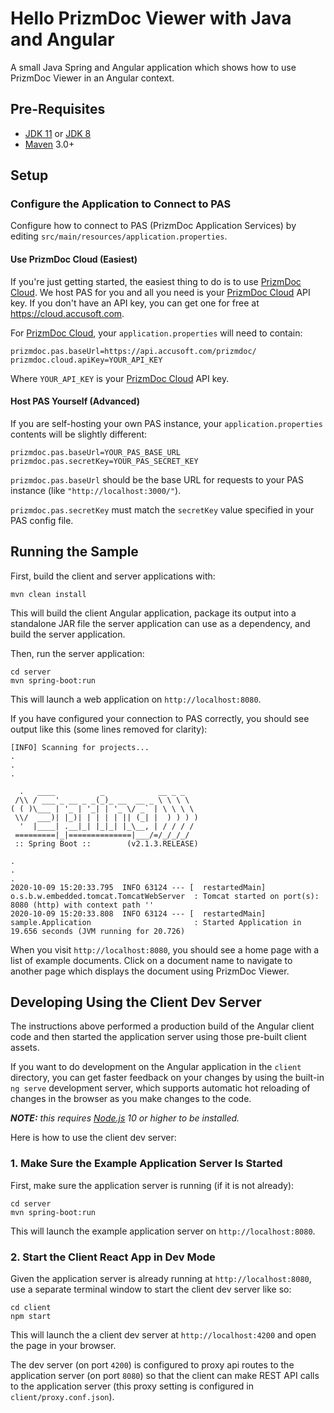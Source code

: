 # Hello PrizmDoc Viewer with Java and Angular

A small Java Spring and Angular application which shows how to use PrizmDoc Viewer in an Angular context.

## Pre-Requisites

- [JDK 11] or [JDK 8]
- [Maven] 3.0+

## Setup

### Configure the Application to Connect to PAS

Configure how to connect to PAS (PrizmDoc Application Services) by editing `src/main/resources/application.properties`.

#### Use PrizmDoc Cloud (Easiest)

If you're just getting started, the easiest thing to do is to use [PrizmDoc Cloud]. We host PAS for you and all you need is your [PrizmDoc Cloud](https://cloud.accusoft.com) API key. If you don't have an API key, you can get one for free at https://cloud.accusoft.com.

For [PrizmDoc Cloud], your `application.properties` will need to contain:

```properties
prizmdoc.pas.baseUrl=https://api.accusoft.com/prizmdoc/
prizmdoc.cloud.apiKey=YOUR_API_KEY
```

Where `YOUR_API_KEY` is your [PrizmDoc Cloud](https://cloud.accusoft.com) API key.

#### Host PAS Yourself (Advanced)

If you are self-hosting your own PAS instance, your `application.properties` contents will be slightly different:

```properties
prizmdoc.pas.baseUrl=YOUR_PAS_BASE_URL
prizmdoc.pas.secretKey=YOUR_PAS_SECRET_KEY
```

`prizmdoc.pas.baseUrl` should be the base URL for requests to your PAS instance (like `"http://localhost:3000/"`).

`prizmdoc.pas.secretKey` must match the `secretKey` value specified in your PAS config file.

## Running the Sample

First, build the client and server applications with:

```
mvn clean install
```

This will build the client Angular application, package its output into a
standalone JAR file the server application can use as a dependency, and build
the server application.

Then, run the server application:

```
cd server
mvn spring-boot:run
```

This will launch a web application on `http://localhost:8080`.

If you have configured your connection to PAS correctly, you should see output like this (some lines removed for clarity):

```
[INFO] Scanning for projects...
.
.
.

  .   ____          _            __ _ _
 /\\ / ___'_ __ _ _(_)_ __  __ _ \ \ \ \
( ( )\___ | '_ | '_| | '_ \/ _` | \ \ \ \
 \\/  ___)| |_)| | | | | || (_| |  ) ) ) )
  '  |____| .__|_| |_|_| |_\__, | / / / /
 =========|_|==============|___/=/_/_/_/
 :: Spring Boot ::        (v2.1.3.RELEASE)

.
.
.
2020-10-09 15:20:33.795  INFO 63124 --- [  restartedMain] o.s.b.w.embedded.tomcat.TomcatWebServer  : Tomcat started on port(s): 8080 (http) with context path ''
2020-10-09 15:20:33.808  INFO 63124 --- [  restartedMain] sample.Application                       : Started Application in 19.656 seconds (JVM running for 20.726)
```

When you visit `http://localhost:8080`, you should see a home page with a list of example documents. Click on a document name to navigate to another page which displays the document using PrizmDoc Viewer.

## Developing Using the Client Dev Server

The instructions above performed a production build of the Angular client code and then started the application server using those pre-built client assets.

If you want to do development on the Angular application in the `client` directory, you can get faster feedback on your changes by using the built-in `ng serve` development server, which supports automatic hot reloading of changes in the browser as you make changes to the code.

_**NOTE:** this requires [Node.js](https://nodejs.org) 10 or higher to be installed._

Here is how to use the client dev server:

### 1. Make Sure the Example Application Server Is Started

First, make sure the application server is running (if it is not already):

```
cd server
mvn spring-boot:run
```

This will launch the example application server on `http://localhost:8080`.

### 2. Start the Client React App in Dev Mode

Given the application server is already running at `http://localhost:8080`, use a separate terminal window to start the client dev server like so:

```
cd client
npm start
```

This will launch the a client dev server at `http://localhost:4200` and open the page in your browser.

The dev server (on port `4200`) is configured to proxy api routes to the application server (on port `8080`) so that the client can make REST API calls to the application server (this proxy setting is configured in `client/proxy.conf.json`).


[JDK 11]: https://adoptopenjdk.net/releases.html?variant=openjdk11&jvmVariant=hotspot
[JDK 8]: https://adoptopenjdk.net/releases.html?variant=openjdk8&jvmVariant=hotspot
[Maven]: https://maven.apache.org/index.html
[PrizmDoc Cloud]: https://cloud.accusoft.com
